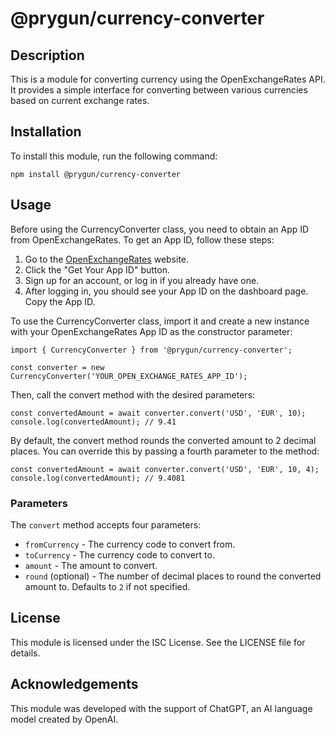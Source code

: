 # @prygun/currency-converter

## Description

This is a module for converting currency using the OpenExchangeRates API. It provides a simple interface for converting between various currencies based on current exchange rates.

## Installation

To install this module, run the following command:

	npm install @prygun/currency-converter

## Usage

Before using the CurrencyConverter class, you need to obtain an App ID from OpenExchangeRates. To get an App ID, follow these steps:

1. Go to the [OpenExchangeRates](https://openexchangerates.org/) website.
1. Click the "Get Your App ID" button.
1. Sign up for an account, or log in if you already have one.
1. After logging in, you should see your App ID on the dashboard page. Copy the App ID.

To use the CurrencyConverter class, import it and create a new instance with your OpenExchangeRates App ID as the constructor parameter:

	import { CurrencyConverter } from '@prygun/currency-converter';

    const converter = new CurrencyConverter('YOUR_OPEN_EXCHANGE_RATES_APP_ID');


Then, call the convert method with the desired parameters:

    const convertedAmount = await converter.convert('USD', 'EUR', 10);
    console.log(convertedAmount); // 9.41

By default, the convert method rounds the converted amount to 2 decimal places. You can override this by passing a fourth parameter to the method:

    const convertedAmount = await converter.convert('USD', 'EUR', 10, 4);
    console.log(convertedAmount); // 9.4081


### Parameters

The `convert` method accepts four parameters:

- `fromCurrency` - The currency code to convert from.
- `toCurrency` - The currency code to convert to.
- `amount` - The amount to convert.
- `round` (optional) - The number of decimal places to round the converted amount to. Defaults to `2` if not specified.

## License

This module is licensed under the ISC License. See the LICENSE file for details.

## Acknowledgements
This module was developed with the support of ChatGPT, an AI language model created by OpenAI.